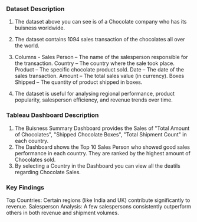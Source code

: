 ### Dataset Description

1) The dataset above you can see is of a Chocolate company who has its buisness worldwide.
2) The dataset contains 1094 sales transaction of the chocolates all over the world.
3) Columns -
          Sales Person – The name of the salesperson responsible for the transaction.
          Country – The country where the sale took place.
          Product – The specific chocolate product sold.
          Date – The date of the sales transaction.
          Amount – The total sales value (in currency).
          Boxes Shipped – The quantity of product shipped in boxes.
   
4) The dataset is useful for analysing regional performance, product popularity, salesperson efficiency, and revenue trends over time.

### Tableau Dashboard Description

1) The Buisness Summary Dashboard provides the Sales of "Total Amount of Chocolates", "Shipped Chocolate Boxes", "Total Shipment Count" in each country.
2) The Dashboard shows the Top 10 Sales Person who showed good sales performance in each country. They are ranked by the highest amount of Chocolates sold.
3) By selecting a Country in the Dashboard you can view all the deatils regarding Chocolate Sales.

### Key Findings

Top Countries: Certain regions (like India and UK) contribute significantly to revenue.
Salesperson Analysis: A few salespersons consistently outperform others in both revenue and shipment volumes.

